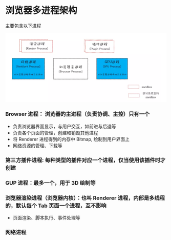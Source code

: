# 浏览器多进程架构

主要包含以下进程

![浏览器进程架构——以Chrome为例](浏览器进程架构.png)

### Browser 进程： 浏览器的主进程（负责协调、主控）只有一个

- 负责浏览器界面显示，与用户交互，如前进与后退等
- 负责各个页面的管理，创建和销毁其他进程
- 将 Renderer 进程得到的内存中 Bitmap, 绘制到用户界面上
- 网络资源的管理、下载等

### 第三方插件进程: 每种类型的插件对应一个进程，仅当使用该插件时才创建

### GUP 进程：最多一个，用于 3D 绘制等

### 浏览器渲染进程（浏览器内核）：也叫 Renderer 进程，内部是多线程的，默认每个 Tab 页面一个进程，互不影响

- 页面渲染、脚本执行、事件处理等

### 网络进程
